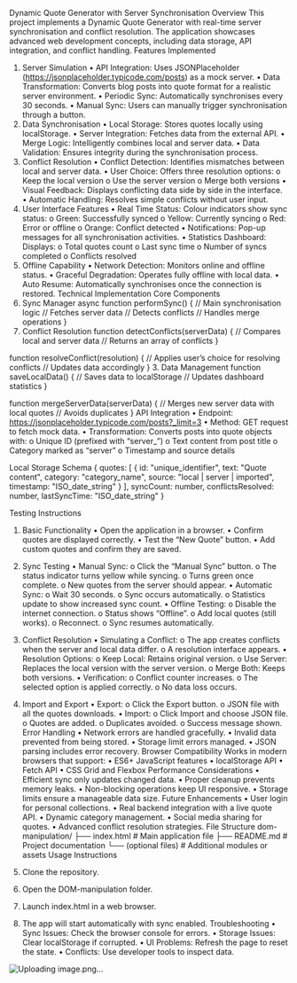 Dynamic Quote Generator with Server Synchronisation
Overview
This project implements a Dynamic Quote Generator with real-time server synchronisation and conflict resolution. The application showcases advanced web development concepts, including data storage, API integration, and conflict handling.
Features Implemented
1. Server Simulation
•	API Integration: Uses JSONPlaceholder (https://jsonplaceholder.typicode.com/posts) as a mock server.
•	Data Transformation: Converts blog posts into quote format for a realistic server environment.
•	Periodic Sync: Automatically synchronises every 30 seconds.
•	Manual Sync: Users can manually trigger synchronisation through a button.
2. Data Synchronisation
•	Local Storage: Stores quotes locally using localStorage.
•	Server Integration: Fetches data from the external API.
•	Merge Logic: Intelligently combines local and server data.
•	Data Validation: Ensures integrity during the synchronisation process.
3. Conflict Resolution
•	Conflict Detection: Identifies mismatches between local and server data.
•	User Choice: Offers three resolution options:
o	Keep the local version
o	Use the server version
o	Merge both versions
•	Visual Feedback: Displays conflicting data side by side in the interface.
•	Automatic Handling: Resolves simple conflicts without user input.
4. User Interface Features
•	Real Time Status: Colour indicators show sync status:
o	Green: Successfully synced
o	Yellow: Currently syncing
o	Red: Error or offline
o	Orange: Conflict detected
•	Notifications: Pop-up messages for all synchronisation activities.
•	Statistics Dashboard: Displays:
o	Total quotes count
o	Last sync time
o	Number of syncs completed
o	Conflicts resolved
5. Offline Capability
•	Network Detection: Monitors online and offline status.
•	Graceful Degradation: Operates fully offline with local data.
•	Auto Resume: Automatically synchronises once the connection is restored.
Technical Implementation
Core Components
1. Sync Manager
async function performSync() {
    // Main synchronisation logic
    // Fetches server data
    // Detects conflicts
    // Handles merge operations
}
2. Conflict Resolution
function detectConflicts(serverData) {
    // Compares local and server data
    // Returns an array of conflicts
}

function resolveConflict(resolution) {
    // Applies user’s choice for resolving conflicts
    // Updates data accordingly
}
3. Data Management
function saveLocalData() {
    // Saves data to localStorage
    // Updates dashboard statistics
}

function mergeServerData(serverData) {
    // Merges new server data with local quotes
    // Avoids duplicates
}
API Integration
•	Endpoint: https://jsonplaceholder.typicode.com/posts?_limit=3
•	Method: GET request to fetch mock data.
•	Transformation: Converts posts into quote objects with:
o	Unique ID (prefixed with “server_”)
o	Text content from post title
o	Category marked as “server”
o	Timestamp and source details

Local Storage Schema
{
    quotes: [
        {
            id: "unique_identifier",
            text: "Quote content",
            category: "category_name",
            source: "local | server | imported",
            timestamp: "ISO_date_string"
        }
    ],
    syncCount: number,
    conflictsResolved: number,
    lastSyncTime: "ISO_date_string"
}

Testing Instructions
1. Basic Functionality
•	Open the application in a browser.
•	Confirm quotes are displayed correctly.
•	Test the “New Quote” button.
•	Add custom quotes and confirm they are saved.
2. Sync Testing
•	Manual Sync:
o	Click the “Manual Sync” button.
o	The status indicator turns yellow while syncing.
o	Turns green once complete.
o	New quotes from the server should appear.
•	Automatic Sync:
o	Wait 30 seconds.
o	Sync occurs automatically.
o	Statistics update to show increased sync count.
•	Offline Testing:
o	Disable the internet connection.
o	Status shows “Offline”.
o	Add local quotes (still works).
o	Reconnect.
o	Sync resumes automatically.
3. Conflict Resolution
•	Simulating a Conflict:
o	The app creates conflicts when the server and local data differ.
o	A resolution interface appears.
•	Resolution Options:
o	Keep Local: Retains original version.
o	Use Server: Replaces the local version with the server version.
o	Merge Both: Keeps both versions.
•	Verification:
o	Conflict counter increases.
o	The selected option is applied correctly.
o	No data loss occurs.

4. Import and Export
•	Export:
o	Click the Export button.
o	JSON file with all the quotes downloads.
•	Import:
o	Click Import and choose JSON file.
o	Quotes are added.
o	Duplicates avoided.
o	Success message shown.
Error Handling
•	Network errors are handled gracefully.
•	Invalid data prevented from being stored.
•	Storage limit errors managed.
•	JSON parsing includes error recovery.
Browser Compatibility
Works in modern browsers that support:
•	ES6+ JavaScript features
•	localStorage API
•	Fetch API
•	CSS Grid and Flexbox
Performance Considerations
•	Efficient sync only updates changed data.
•	Proper cleanup prevents memory leaks.
•	Non-blocking operations keep UI responsive.
•	Storage limits ensure a manageable data size.
Future Enhancements
•	User login for personal collections.
•	Real backend integration with a live quote API.
•	Dynamic category management.
•	Social media sharing for quotes.
•	Advanced conflict resolution strategies.
File Structure
dom-manipulation/
├── index.html        # Main application file
├── README.md         # Project documentation
└── (optional files)  # Additional modules or assets
Usage Instructions
1.	Clone the repository.
2.	Open the DOM-manipulation folder.
3.	Launch index.html in a web browser.
4.	The app will start automatically with sync enabled.
Troubleshooting
•	Sync Issues: Check the browser console for errors.
•	Storage Issues: Clear localStorage if corrupted.
•	UI Problems: Refresh the page to reset the state.
•	Conflicts: Use developer tools to inspect data.

![Uploading image.png…]()

